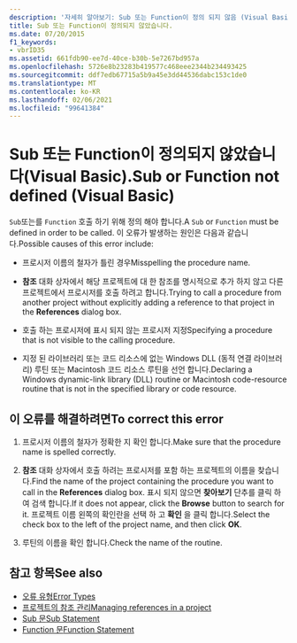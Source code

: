 ```yaml
---
description: '자세히 알아보기: Sub 또는 Function이 정의 되지 않음 (Visual Basic)'
title: Sub 또는 Function이 정의되지 않았습니다.
ms.date: 07/20/2015
f1_keywords:
- vbrID35
ms.assetid: 661fdb90-ee7d-40ce-b30b-5e7267bd957a
ms.openlocfilehash: 5726e8b23283b419577c468eee2344b234493425
ms.sourcegitcommit: ddf7edb67715a5b9a45e3dd44536dabc153c1de0
ms.translationtype: MT
ms.contentlocale: ko-KR
ms.lasthandoff: 02/06/2021
ms.locfileid: "99641384"
---
```

# <a name="sub-or-function-not-defined-visual-basic"></a><span data-ttu-id="3888c-103">Sub 또는 Function이 정의되지 않았습니다(Visual Basic).</span><span class="sxs-lookup"><span data-stu-id="3888c-103">Sub or Function not defined (Visual Basic)</span></span>

<span data-ttu-id="3888c-104">`Sub`또는를 `Function` 호출 하기 위해 정의 해야 합니다.</span><span class="sxs-lookup"><span data-stu-id="3888c-104">A `Sub` or `Function` must be defined in order to be called.</span></span> <span data-ttu-id="3888c-105">이 오류가 발생하는 원인은 다음과 같습니다.</span><span class="sxs-lookup"><span data-stu-id="3888c-105">Possible causes of this error include:</span></span>  
  
- <span data-ttu-id="3888c-106">프로시저 이름의 철자가 틀린 경우</span><span class="sxs-lookup"><span data-stu-id="3888c-106">Misspelling the procedure name.</span></span>  
  
- <span data-ttu-id="3888c-107">**참조** 대화 상자에서 해당 프로젝트에 대 한 참조를 명시적으로 추가 하지 않고 다른 프로젝트에서 프로시저를 호출 하려고 합니다.</span><span class="sxs-lookup"><span data-stu-id="3888c-107">Trying to call a procedure from another project without explicitly adding a reference to that project in the **References** dialog box.</span></span>  
  
- <span data-ttu-id="3888c-108">호출 하는 프로시저에 표시 되지 않는 프로시저 지정</span><span class="sxs-lookup"><span data-stu-id="3888c-108">Specifying a procedure that is not visible to the calling procedure.</span></span>  
  
- <span data-ttu-id="3888c-109">지정 된 라이브러리 또는 코드 리소스에 없는 Windows DLL (동적 연결 라이브러리) 루틴 또는 Macintosh 코드 리소스 루틴을 선언 합니다.</span><span class="sxs-lookup"><span data-stu-id="3888c-109">Declaring a Windows dynamic-link library (DLL) routine or Macintosh code-resource routine that is not in the specified library or code resource.</span></span>  
  
## <a name="to-correct-this-error"></a><span data-ttu-id="3888c-110">이 오류를 해결하려면</span><span class="sxs-lookup"><span data-stu-id="3888c-110">To correct this error</span></span>  
  
1. <span data-ttu-id="3888c-111">프로시저 이름의 철자가 정확한 지 확인 합니다.</span><span class="sxs-lookup"><span data-stu-id="3888c-111">Make sure that the procedure name is spelled correctly.</span></span>  
  
2. <span data-ttu-id="3888c-112">**참조** 대화 상자에서 호출 하려는 프로시저를 포함 하는 프로젝트의 이름을 찾습니다.</span><span class="sxs-lookup"><span data-stu-id="3888c-112">Find the name of the project containing the procedure you want to call in the **References** dialog box.</span></span> <span data-ttu-id="3888c-113">표시 되지 않으면 **찾아보기** 단추를 클릭 하 여 검색 합니다.</span><span class="sxs-lookup"><span data-stu-id="3888c-113">If it does not appear, click the **Browse** button to search for it.</span></span> <span data-ttu-id="3888c-114">프로젝트 이름 왼쪽의 확인란을 선택 하 고 **확인** 을 클릭 합니다.</span><span class="sxs-lookup"><span data-stu-id="3888c-114">Select the check box to the left of the project name, and then click **OK**.</span></span>  
  
3. <span data-ttu-id="3888c-115">루틴의 이름을 확인 합니다.</span><span class="sxs-lookup"><span data-stu-id="3888c-115">Check the name of the routine.</span></span>  
  
## <a name="see-also"></a><span data-ttu-id="3888c-116">참고 항목</span><span class="sxs-lookup"><span data-stu-id="3888c-116">See also</span></span>

- [<span data-ttu-id="3888c-117">오류 유형</span><span class="sxs-lookup"><span data-stu-id="3888c-117">Error Types</span></span>](../../programming-guide/language-features/error-types.md)
- [<span data-ttu-id="3888c-118">프로젝트의 참조 관리</span><span class="sxs-lookup"><span data-stu-id="3888c-118">Managing references in a project</span></span>](/visualstudio/ide/managing-references-in-a-project)
- [<span data-ttu-id="3888c-119">Sub 문</span><span class="sxs-lookup"><span data-stu-id="3888c-119">Sub Statement</span></span>](../statements/sub-statement.md)
- [<span data-ttu-id="3888c-120">Function 문</span><span class="sxs-lookup"><span data-stu-id="3888c-120">Function Statement</span></span>](../statements/function-statement.md)
